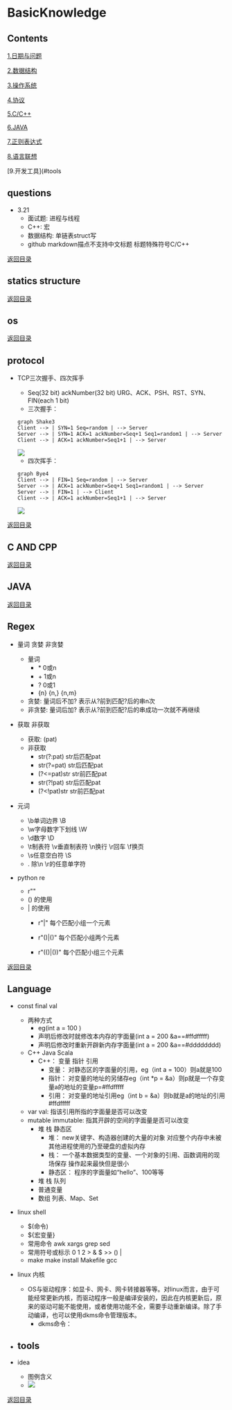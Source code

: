 # BasicKnowledge

## Contents

[1.日期与问题](#questions)

[2.数据结构](#statics-structure)

[3.操作系统](#os)

[4.协议](#protocol)

[5.C/C++](#c-and-cpp)

[6.JAVA](#java)

[7.正则表达式](#regex)

[8.语言联想](#language)

[9.开发工具](#tools

## questions

- 3.21
    - 面试题: 进程与线程
    - C++: 宏
    - 数据结构: 单链表struct写
    - github markdown描点[](#)不支持中文标题  标题特殊符号C/C++
    
    
[返回目录](#contents)
## statics structure


[返回目录](#contents)
## os


[返回目录](#contents)
## protocol
- TCP三次握手、四次挥手
    - Seq(32 bit) ackNumber(32 bit) URG、ACK、PSH、RST、SYN、FIN(each 1 bit)
    - 三次握手：
    ```mermaid
    graph Shake3
    Client --> | SYN=1 Seq=random | --> Server
    Server --> | SYN=1 ACK=1 ackNumber=Seq+1 Seq1=random1 | --> Server
    Client --> | ACK=1 ackNumber=Seq1+1 | --> Server
    ```   
    <img src="pics/sh.png">
     
    - 四次挥手：
    ```mermaid
    graph Bye4
    Client --> | FIN=1 Seq=random | --> Server
    Server --> | ACK=1 ackNumber=Seq+1 Seq1=random1 | --> Server
    Server --> | FIN=1 | --> Client
    Client --> | ACK=1 ackNumber=Seq1+1 | --> Server    
    ```  
    <img src="pics/bye.png">
    
    
[返回目录](#contents)
## C AND CPP

[返回目录](#contents)
## JAVA

[返回目录](#contents)

## Regex
- 量词 贪婪 非贪婪
    - 量词
        - \* 0或n 
        - \+ 1或n
        - ? 0或1
        - {n} {n,} {n,m}        
    - 贪婪: 量词后不加? 表示从?前到匹配?后的串n次
    - 非贪婪: 量词后加? 表示从?前到匹配?后的串成功一次就不再继续
- 获取 非获取
    - 获取: (pat)
    - 非获取
        - str(?:pat)  str后匹配pat
        - str(?=pat)  str后匹配pat
        - (?<=pat)str  str前匹配pat
        - str(?!pat)  str后匹配pat
        - (?<!pat)str  str前匹配pat
        
- 元词
    - \b单词边界 \B
    - \w字母数字下划线 \W
    - \d数字 \D
    - \t制表符 \v垂直制表符 \n换行 \r回车 \f换页
    - \s任意空白符 \S
    - . 除\n \r的任意单字符
 - python re
     - r""
     - () 的使用
     - | 的使用
         - r"|"  每个匹配小组一个元素 
           
         - r"()|()"  每个匹配小组两个元素
         
         - r"(()|())"  每个匹配小组三个元素
    
    
[返回目录](#contents)

## Language
- const final val 
    - 两种方式
        - eg(int a = 100 )
        - 声明后修改时就修改本内存的字面量(int a = 200 &a==#ffdfffff)
        - 声明后修改时重新开辟新内存字面量(int a = 200 &a==#dddddddd)
    - C++ Java Scala
        - C++： 变量 指针 引用
            - 变量： 对静态区的字面量的引用，eg（int a = 100）则a就是100
            - 指针： 对变量的地址的另储存eg（int *p = &a）则p就是一个存变量a的地址的变量p=#ffdfffff
            - 引用： 对变量的地址引用eg（int b = &a）则b就是a的地址的引用#ffdfffff  
    - var val: 指该引用所指的字面量是否可以改变
    - mutable immutable: 指其开辟的空间的字面量是否可以改变
        - 堆 栈 静态区
            - 堆： new关键字、构造器创建的大量的对象 对应整个内存中未被其他进程使用的乃至硬盘的虚拟内存
            - 栈： 一个基本数据类型的变量、一个对象的引用、函数调用的现场保存 操作起来最快但是很小
            - 静态区： 程序的字面量如“hello”、100等等
        - 堆 栈 队列
        - 普通变量
        - 数组 列表、Map、Set
- linux shell
    - $(命令)
    - ${宏变量}
    - 常用命令 awk xargs grep sed 
    - 常用符号或标示 0 1 2 > & $ >> () |
    - make     make install     Makefile    gcc
- linux 内核
    - OS与驱动程序：如显卡、网卡、网卡转接器等等。对linux而言，由于可能经常更新内核，而驱动程序一般是编译安装的，因此在内核更新后，原来的驱动可能不能使用，或者使用功能不全，需要手动重新编译。除了手动编译，也可以使用dkms命令管理版本。
        - dkms命令：

- ## tools
- idea
    - 图例含义
    - <img src='pics/threads.png'>

[返回目录](#contents)
